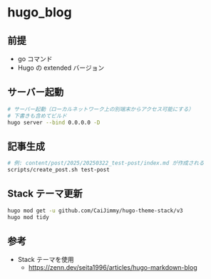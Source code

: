 # hugo_blog

## 前提

- go コマンド
- Hugo の extended バージョン

## サーバー起動

```bash
# サーバー起動（ローカルネットワーク上の別端末からアクセス可能にする）
# 下書きも含めてビルド
hugo server --bind 0.0.0.0 -D
```

## 記事生成

```bash
# 例: content/post/2025/20250322_test-post/index.md が作成される
scripts/create_post.sh test-post
```

## Stack テーマ更新

```bash
hugo mod get -u github.com/CaiJimmy/hugo-theme-stack/v3
hugo mod tidy
```

## 参考

- Stack テーマを使用
  - https://zenn.dev/seita1996/articles/hugo-markdown-blog
